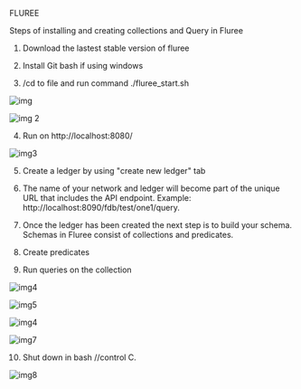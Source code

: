
FLUREE


Steps of installing and creating collections and Query in Fluree


1. Download the lastest stable version of fluree

2. Install Git bash if using windows

3. /cd to file and run command ./fluree_start.sh



![img](https://user-images.githubusercontent.com/90293555/152085168-b3c0408d-3f13-4068-9350-cb20cbd855b1.jpg)



![img 2](https://user-images.githubusercontent.com/90293555/152085196-0c6ef3a0-1e15-4bdb-b630-9f65a04ad65c.jpg)

4. Run on http://localhost:8080/


![img3](https://user-images.githubusercontent.com/90293555/152085223-3217ec5d-8dcc-4df3-91d8-2bfb96032ddd.jpg)

5. Create a ledger by using "create new ledger" tab


6. The name of your network and ledger will become part of the unique URL that includes the API endpoint. Example: http://localhost:8090/fdb/test/one1/query.

7. Once the ledger has been created the next step is to build your schema. Schemas in Fluree consist of collections and predicates.

8. Create predicates 

9. Run queries on the collection 

![img4](https://user-images.githubusercontent.com/90293555/152085238-35ede35b-2a88-47d9-ab0c-05430541595c.jpg)

![img5](https://user-images.githubusercontent.com/90293555/152085294-df84dba5-4ff5-400c-bf13-df561f4ab152.jpg)

![img4](https://user-images.githubusercontent.com/90293555/152085238-35ede35b-2a88-47d9-ab0c-05430541595c.jpg)


![img7](https://user-images.githubusercontent.com/90293555/152085360-8251d293-3b54-4ac0-9f5b-ea9e0fc04759.jpg)

10. Shut down in bash //control C.


![img8](https://user-images.githubusercontent.com/90293555/152085377-5ababffc-7aa2-4c74-bb46-410c87ba1f24.jpg)


